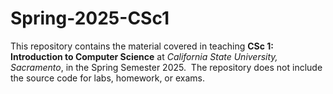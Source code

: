 # Spring-2025-CSc1

This repository contains the material covered in teaching **CSc 1: Introduction to Computer Science** at *California State University, Sacramento*, in the Spring Semester 2025.  The repository does not include the source code for labs, homework, or exams.
